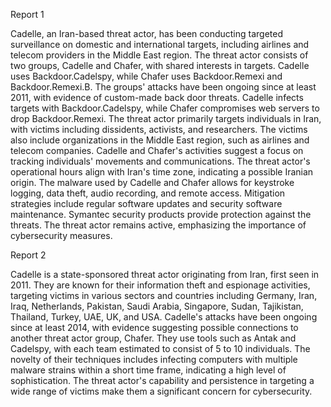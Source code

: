 
Report 1

Cadelle, an Iran-based threat actor, has been conducting targeted surveillance on domestic and international targets, including airlines and telecom providers in the Middle East region. The threat actor consists of two groups, Cadelle and Chafer, with shared interests in targets. Cadelle uses Backdoor.Cadelspy, while Chafer uses Backdoor.Remexi and Backdoor.Remexi.B. The groups' attacks have been ongoing since at least 2011, with evidence of custom-made back door threats. Cadelle infects targets with Backdoor.Cadelspy, while Chafer compromises web servers to drop Backdoor.Remexi. The threat actor primarily targets individuals in Iran, with victims including dissidents, activists, and researchers. The victims also include organizations in the Middle East region, such as airlines and telecom companies. Cadelle and Chafer's activities suggest a focus on tracking individuals' movements and communications. The threat actor's operational hours align with Iran's time zone, indicating a possible Iranian origin. The malware used by Cadelle and Chafer allows for keystroke logging, data theft, audio recording, and remote access. Mitigation strategies include regular software updates and security software maintenance. Symantec security products provide protection against the threats. The threat actor remains active, emphasizing the importance of cybersecurity measures.





Report 2

Cadelle is a state-sponsored threat actor originating from Iran, first seen in 2011. They are known for their information theft and espionage activities, targeting victims in various sectors and countries including Germany, Iran, Iraq, Netherlands, Pakistan, Saudi Arabia, Singapore, Sudan, Tajikistan, Thailand, Turkey, UAE, UK, and USA. Cadelle's attacks have been ongoing since at least 2014, with evidence suggesting possible connections to another threat actor group, Chafer. They use tools such as Antak and Cadelspy, with each team estimated to consist of 5 to 10 individuals. The novelty of their techniques includes infecting computers with multiple malware strains within a short time frame, indicating a high level of sophistication. The threat actor's capability and persistence in targeting a wide range of victims make them a significant concern for cybersecurity.


